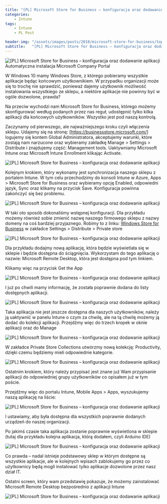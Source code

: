```yaml
---
title: "[PL] Microsoft Store for Business – konfiguracja oraz dodawanie aplikacji"
categories:
    - Intune
tags:
    - Intune
    - PL Post

header-img: "/assets/images/posts/2018/microsoft-store-for-business/top.jpg"
subtitle:   "[PL] Microsoft Store for Business – konfiguracja oraz dodawanie aplikacji"
---
```

![[PL] Microsoft Store for Business – konfiguracja oraz dodawanie aplikacji](/assets/images/posts/2018/microsoft-store-for-business/top.png)Automatyczna instalacja Microsoft Company Portal

W Windows 10 mamy Windows Store, z którego pobieramy wszystkie aplikacje będąc końcowym użytkownikiem. W przypadku organizacji może się to trochę nie sprawdzić, ponieważ dajemy użytkownik możliwość instalowania wszystkiego ze sklepu, a niektóre aplikacje nie powinny być w ogóle dozwolone, prawda?

Na przeciw wychodzi nam Microsoft Store for Business, którego możemy skonfigurować według podanych przez nas reguł, udostępnić tylko kilka aplikacji dla końcowych użytkowników. Wszystko jest pod naszą kontrolą.

Zaczynamy od pierwszego, ale najważniejszego kroku czyli włączenia sklepu. Udajemy się na stronę: [https://businessstore.microsoft.com/] logujemy się kontem Global Administratora, akceptujemy warunki, które zostają nam narzucone oraz  wybieramy zakładkę Manage > Settings > Distribute i znajdujemy część: Management tools. Uaktywniamy Microsoft Intune oraz Microsoft Intune Enrollment klikając Activate.

![[PL] Microsoft Store for Business – konfiguracja oraz dodawanie aplikacji](/assets/images/posts/2018/microsoft-store-for-business/01.png)

Kolejnym krokiem, który wykonamy jest synchronizacja naszego sklepu z portalem Intune. W tym celu przechodzimy do konsoli Intune w Azure, Apps > Microsoft Store for Business oraz wybieramy opcję Enabled, odpowiedni język, Sync oraz klikamy na przycisk Save. Konfiguracja powinna zakończyć się bez problemu.

![[PL] Microsoft Store for Business – konfiguracja oraz dodawanie aplikacji](/assets/images/posts/2018/microsoft-store-for-business/02.png)

W taki oto sposób dokonaliśmy wstępnej konfiguracji. Dla przykładu możemy również sobie zmienić nazwę naszego firmowego sklepu z nazwy domeny na coś bardziej przyjaznego. Robimy to z linku: [Windows Store for Business](https://businessstore.microsoft.com/en-gb/store) w zakładce Settings > Distribute > Private store

![[PL] Microsoft Store for Business – konfiguracja oraz dodawanie aplikacji](/assets/images/posts/2018/microsoft-store-for-business/03.png)

Dla przykładu dodajmy nową aplikację, która będzie wyświetlała się w sklepie i będzie dostępna do ściągnięcia. Wykorzystam do tego aplikację o nazwie: Microsoft Remote Desktop, która jest dostępna pod tym linkiem.

Klikamy więc na przycisk Get the App

![[PL] Microsoft Store for Business – konfiguracja oraz dodawanie aplikacji](/assets/images/posts/2018/microsoft-store-for-business/04.png)

I już po chwili mamy informację, że została poprawnie dodana do listy dostępnych aplikacji.

![[PL] Microsoft Store for Business – konfiguracja oraz dodawanie aplikacji](/assets/images/posts/2018/microsoft-store-for-business/05.png)

Taka aplikacja nie jest jeszcze dostępna dla naszych użytkowników, należy ją uaktywnić w panelu Intune o czym za chwilę, ale na tą chwilę możemy ją dodać do kolekcji aplikacji. Przejdźmy więc do trzech kropek w oknie aplikacji oraz do Manage

![[PL] Microsoft Store for Business – konfiguracja oraz dodawanie aplikacji](/assets/images/posts/2018/microsoft-store-for-business/06.png)

W zakładce Private Store Collections utwórzmy nową kolekcję: Productivity, dzięki czemu będziemy mieli odpowiednie kategorie.

![[PL] Microsoft Store for Business – konfiguracja oraz dodawanie aplikacji](/assets/images/posts/2018/microsoft-store-for-business/07.png)

Ostatnim krokiem, który należy przypisać jest znane już Wam przypisanie aplikacji do odpowiedniej grupy użytkowników co opisałem już w tym poście.

Przejdźmy więc do portalu Intune, Mobile Apps > Apps, wyszukujemy naszą aplikację na liście:

![[PL] Microsoft Store for Business – konfiguracja oraz dodawanie aplikacji](/assets/images/posts/2018/microsoft-store-for-business/08.png)

I ustawiamy, aby była dostępna dla wszystkich poprawnie dodanych urządzeń do naszej organizacji.

Po jakimś czasie taka aplikacja zostanie poprawnie wyświetlona w sklepie (tutaj dla przykładu kolejna aplikacja, którą dodałem, czyli Arduino IDE)

![[PL] Microsoft Store for Business – konfiguracja oraz dodawanie aplikacji](/assets/images/posts/2018/microsoft-store-for-business/09.png)

Co prawda – nadal istnieje podstawowy sklep w którym dostępne są wszystkie aplikacje, ale w kolejnych wpisach zablokujemy go przez co użytkownicy będą mogli instalować tylko aplikacje dozwolone przez nasz dział IT.

Ostatni screen, który wam przedstawię pokazuje, że możemy zainstalować Microsoft Remote Desktop bezpośrednio z aplikacji Intune

![[PL] Microsoft Store for Business – konfiguracja oraz dodawanie aplikacji](/assets/images/posts/2018/microsoft-store-for-business/10.png)
